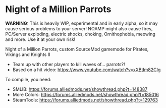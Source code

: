 Night of a Million Parrots
=====

**WARNING:** This is heavily WIP, experimental and in early alpha, so it may cause serious problems to your server! NOAMP might also cause fires, PC/Server exploding, electric shocks, choking, Ornithophobia, meowing and more. Use it at your own risk!

Night of a Million Parrots, custom SourceMod gamemode for Pirates, Vikings and Knights II
- Team up with other players to kill waves of... parrots?! 
- Based on a hit video: https://www.youtube.com/watch?v=xXBtIm82CIg

To compile, you need:
- SMLIB: https://forums.alliedmods.net/showthread.php?t=148387
- More Colors: https://forums.alliedmods.net/showthread.php?t=185016
- SteamTools: https://forums.alliedmods.net/showthread.php?t=129763
